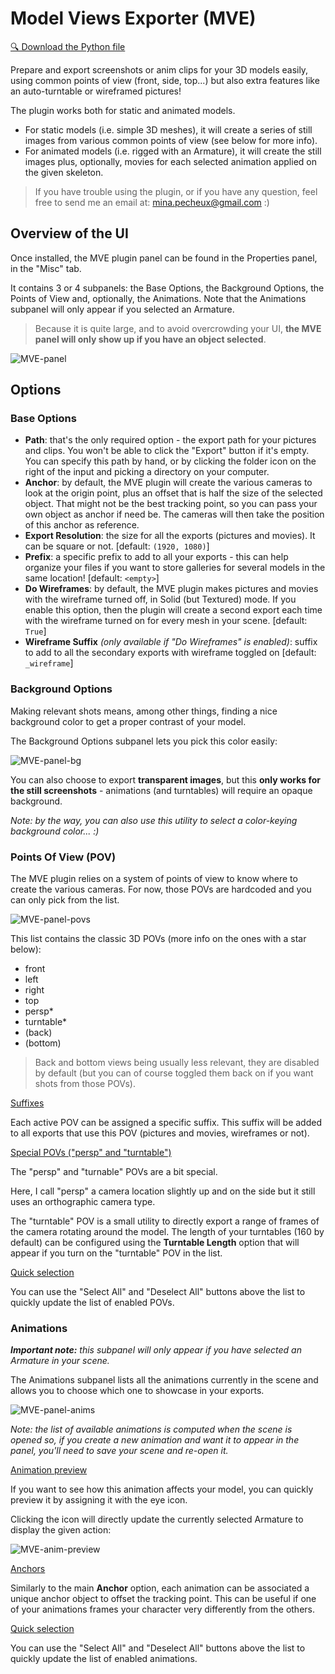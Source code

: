 # Model Views Exporter (MVE)

[🔍 Download the Python file](./ModelViewsExporter.py)

Prepare and export screenshots or anim clips for your 3D models easily, using common points of view (front, side, top...) but also extra features like an auto-turntable or wireframed pictures!

The plugin works both for static and animated models.

- For static models (i.e. simple 3D meshes), it will create a series of still images from various common points of view (see below for more info).
- For animated models (i.e. rigged with an Armature), it will create the still images plus, optionally, movies for each selected animation applied on the given skeleton.

> If you have trouble using the plugin, or if you have any question, feel free to send me an email at: mina.pecheux@gmail.com :)

## Overview of the UI

Once installed, the MVE plugin panel can be found in the Properties panel, in the "Misc" tab.

It contains 3 or 4 subpanels: the Base Options, the Background Options, the Points of View and, optionally, the Animations. Note that the Animations subpanel will only appear if you selected an Armature.

> Because it is quite large, and to avoid overcrowding your UI, **the MVE panel will only show up if you have an object selected**.

![MVE-panel](../img/ModelViewsExporter_panel.png)

## Options

### Base Options

- **Path**: that's the only required option - the export path for your pictures and clips. You won't be able to click the "Export" button if it's empty. You can specify this path by hand, or by clicking the folder icon on the right of the input and picking a directory on your computer.
- **Anchor**: by default, the MVE plugin will create the various cameras to look at the origin point, plus an offset that is half the size of the selected object. That might not be the best tracking point, so you can pass your own object as anchor if need be. The cameras will then take the position of this anchor as reference.
- **Export Resolution**: the size for all the exports (pictures and movies). It can be square or not. [default: `(1920, 1080)`]
- **Prefix**: a specific prefix to add to all your exports - this can help organize your files if you want to store galleries for several models in the same location! [default: `<empty>`]
- **Do Wireframes**: by default, the MVE plugin makes pictures and movies with the wireframe turned off, in Solid (but Textured) mode. If you enable this option, then the plugin will create a second export each time with the wireframe turned on for every mesh in your scene. [default: `True`]
- **Wireframe Suffix** *(only available if "Do Wireframes" is enabled)*: suffix to add to all the secondary exports with wireframe toggled on [default: `_wireframe`]

### Background Options

Making relevant shots means, among other things, finding a nice background color to get a proper contrast of your model.

The Background Options subpanel lets you pick this color easily:

![MVE-panel-bg](../img/ModelViewsExporter_panel_bg.png)

You can also choose to export **transparent images**, but this **only works for the still screenshots** - animations (and turntables) will require an opaque background.

*Note: by the way, you can also use this utility to select a color-keying background color... :)*

### Points Of View (POV)

The MVE plugin relies on a system of points of view to know where to create the various cameras. For now, those POVs are hardcoded and you can only pick from the list.

![MVE-panel-povs](../img/ModelViewsExporter_panel_povs.png)

This list contains the classic 3D POVs (more info on the ones with a star below):

- front
- left
- right
- top
- persp*
- turntable*
- (back)
- (bottom)

> Back and bottom views being usually less relevant, they are disabled by default (but you can of course toggled them back on if you want shots from those POVs).

<u>Suffixes</u>

Each active POV can be assigned a specific suffix. This suffix will be added to all exports that use this POV (pictures and movies, wireframes or not).

<u>Special POVs ("persp" and "turntable")</u>

The "persp" and "turnable" POVs are a bit special.

Here, I call "persp" a camera location slightly up and on the side but it still uses an orthographic camera type.

The "turntable" POV is a small utility to directly export a range of frames of the camera rotating around the model. The length of your turntables (160 by default) can be configured using the **Turntable Length** option that will appear if you turn on the "turntable" POV in the list.

<u>Quick selection</u>

You can use the "Select All" and "Deselect All" buttons above the list to quickly update the list of enabled POVs.

### Animations

*__Important note:__ this subpanel will only appear if you have selected an Armature in your scene.*

The Animations subpanel lists all the animations currently in the scene and allows you to choose which one to showcase in your exports.

![MVE-panel-anims](../img/ModelViewsExporter_panel_anims.png)

*Note: the list of available animations is computed when the scene is opened so, if you create a new animation and want it to appear in the panel, you'll need to save your scene and re-open it.*

<u>Animation preview</u>

If you want to see how this animation affects your model, you can quickly preview it by assigning it with the eye icon.

Clicking the icon will directly update the currently selected Armature to display the given action:

![MVE-anim-preview](../demos/ModelViewsExporter_anim-preview.gif)

<u>Anchors</u>

Similarly to the main **Anchor** option, each animation can be associated a unique anchor object to offset the tracking point. This can be useful if one of your animations frames your character very differently from the others.

<u>Quick selection</u>

You can use the "Select All" and "Deselect All" buttons above the list to quickly update the list of enabled animations.
